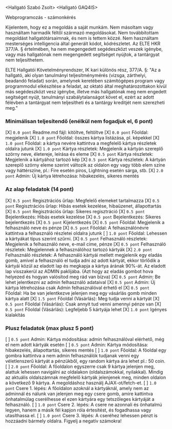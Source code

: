 <Hallgató Szabó Zsolt>
<Hallgató GAQ4IS>

Webprogramozás - számonkérés

Kijelentem, hogy ez a megoldás a saját munkám. Nem másoltam vagy használtam harmadik féltől származó megoldásokat. Nem továbbítottam megoldást hallgatótársaimnak, és nem is tettem közzé. Nem használtam mesterséges intelligencia által generált kódot, kódrészletet. Az ELTE HKR 377/A. § értelmében, ha nem megengedett segédeszközt veszek igénybe, vagy más hallgatónak nem megengedett segítséget nyújtok, a tantárgyat nem teljesíthetem.

ELTE Hallgatói Követelményrendszer, IK kari különös rész, 377/A. §: "Az a hallgató, aki olyan tanulmányi teljesítménymérés (vizsga, zárthelyi, beadandó feladat) során, amelynek keretében számítógépes program vagy programmodul elkészítése a feladat, az oktató által meghatározottakon kívül más segédeszközt vesz igénybe, illetve más hallgatónak meg nem engedett segítséget nyújt, tanulmányi szabálytalanságot követ el, ezért az adott félévben a tantárgyat nem teljesítheti és a tantárgy kreditjét nem szerezheti meg."

### Minimálisan teljesítendő (enélkül nem fogadjuk el, 6 pont)
[X] `0.0 pont` Readme.md fájl: kitöltve, feltöltve
[X] `0.0 pont` Főoldal: megjelenik
[X] `1.0 pont` Főoldal: összes kártya listázása, pl. képekkel
[X] `1.0 pont` Főoldal: a kártya nevére kattintva a megfelelő kártya részletek oldalra jutunk
[X] `1.0 pont` Kártya részletek: Megjelenik a kártyán szereplő szörny neve, életereje, leírása és eleme
[X] `0.5 pont` Kártya részletek: Megjelenik a kártyához tartozó kép
[X] `0.5 pont` Kártya részletek: A kártyán szereplő szörny eleme szerint változik az oldalon egy vagy több elem színe vagy háttérszíne, pl.: Fire esetén piros, Lightning esetén sárga, stb.
[X] `2.0 pont` Admin: Új kártya létrehozása: hibakezelés, sikeres mentés


### Az alap feladatok (14 pont)
[X] `0.5 pont` Regisztrációs űrlap: Megfelelő elemeket tartalmazza
[X] `0.5 pont` Regisztrációs űrlap: Hibás esetek kezelése, hibaüzenet, állapottartás
[X] `0.5 pont` Regisztrációs űrlap: Sikeres regisztráció
[X] `0.5 pont` Bejelentkezés: Hibás esetek kezelése
[X] `0.5 pont` Bejelentkezés: Sikeres bejelentkezés
[X] `0.5 pont` Kijelentkezés
[X] `0.5 pont` Főoldal: Megjelenik a felhasználó neve és pénze
[X] `0.5 pont` Főoldal: A felhasználónévre kattintva a felhasználó részletei oldalra jutunk
[ ] `1.0 pont` Főoldal: Lehessen a kártyákat típus szerint szűrni.
[X] `0.5 pont` Felhasználó részletek: Megjelenik a felhasználó neve, e-mail címe, pénze
[X] `0.5 pont` Felhasználó részletek: Megjelennek a felhasználóhoz tartozó kártyák
[X] `2.0 pont` Felhasználó részletek: A felhasználó kártyái mellett megjelenik egy eladás gomb, amivel a felhasználó el tudja adni az adott kártyát, ekkor törlődik a kártyái közül az eladott lap és megkapja a kártya árának 90%-át. Az eladott lap visszakerül az ADMIN paklijába. (Azt hogy az eladás gombot hova helyezed és hogyan valósítod meg rád van bízva)
[X] `0.5 pont` Admin: Be lehet jelentkezni az admin felhasználó adataival
[X] `0.5 pont` Admin: Új kártya létrehozása csak Admin felhasználóval érhető el
[X] `0.5 pont` Főoldal: Ha be van jelentkezve jelenjen meg egy vásárlás gomb minden kártya alatt
[X] `1.5 pont` Főoldal (Vásárlás): Meg tudja venni a kártyát
[X] `0.5 pont` Főoldal (Vásárlás): Csak annyit tud venni amennyi pénze van
[X] `0.5 pont` Főoldal (Vásárlás): Legfeljebb 5 kártyája lehet
[X] `1.0 pont` Igényes kialakítás

### Plusz feladatok (max plusz 5 pont)
[ ] `0.5 pont` Admin: Kártya módosítása: admin felhasználóval elérhető, még el nem adott kártyák esetén
[ ] `0.5 pont` Admin: Kártya módosítása: hibakezelés, állapottartás, sikeres mentés
[ ] `1.0 pont` Főoldal: A főoldal egy gombra kattintva a nem admin felhasználók tudjanak venni egy véletlenszerű kártyát a pénzükből, egy random kártya ára lehet pl.: 50 coin.
[ ] `2.0 pont` Főoldal: A főoldalon egyszerre csak 9 kártya jelenjen meg, alattuk lehessen navigálni az oldalakon (oldalszámokkal, nyilakkal). Mindig az aktuális oldalszámnak megfelelő kártyák jelenjenek meg, minden oldalon a következő 9 kártya. A megoldáshoz használj AJAX-ot/fetch-et.
[ ] `1.0 pont` Csere 1. lépés: A főoldalon azoknál a kártyáknál, amely nem az adminnál és nálunk van jelenjen meg egy csere gomb, amire kattintva önhatalmúlag cserélhesse el ezen kártyára egy tetszőleges kártyáját a felhasználó. 
[ ] `1.0 pont` Csere 2. lépés: A csere ne azonnali és önhatalmú legyen, hanem a másik fél kapjon róla értesítést, és fogadhassa vagy utasíthassa el.
[ ] `1.0 pont` Csere 3. lépés: A cseréhez lehessen pénzt is hozzáadni bármely oldalra. Figyelj a negatív számokra!